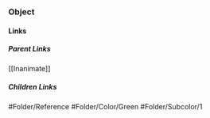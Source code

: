 ### Object
#### Links
##### Parent Links
[[Inanimate]]
##### Children Links
#Folder/Reference
#Folder/Color/Green
#Folder/Subcolor/1
